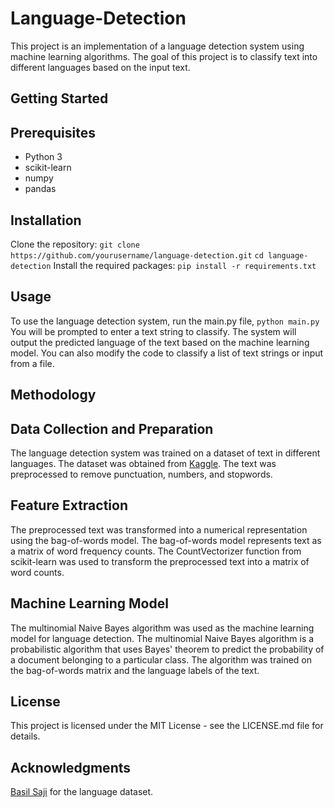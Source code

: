 # Language-Detection
This project is an implementation of a language detection system using machine learning algorithms. The goal of this project is to classify text into different languages based on the input text.

## Getting Started
## Prerequisites
* Python 3
* scikit-learn
* numpy
* pandas

## Installation
Clone the repository:
`git clone https://github.com/yourusername/language-detection.git`
`cd language-detection`
Install the required packages:
`pip install -r requirements.txt`

## Usage
To use the language detection system, run the main.py file, `python main.py` You will be prompted to enter a text string to classify. The system will output the predicted language of the text based on the machine learning model. You can also modify the code to classify a list of text strings or input from a file.

## Methodology

## Data Collection and Preparation
The language detection system was trained on a dataset of text in different languages. The dataset was obtained from [Kaggle](https://www.kaggle.com/datasets/basilb2s/language-detection?resource=download). The text was preprocessed to remove punctuation, numbers, and stopwords.

## Feature Extraction
The preprocessed text was transformed into a numerical representation using the bag-of-words model. The bag-of-words model represents text as a matrix of word frequency counts. The CountVectorizer function from scikit-learn was used to transform the preprocessed text into a matrix of word counts.

## Machine Learning Model
The multinomial Naive Bayes algorithm was used as the machine learning model for language detection. The multinomial Naive Bayes algorithm is a probabilistic algorithm that uses Bayes' theorem to predict the probability of a document belonging to a particular class. The algorithm was trained on the bag-of-words matrix and the language labels of the text.

## License
This project is licensed under the MIT License - see the LICENSE.md file for details.

## Acknowledgments
[Basil Saji](https://www.kaggle.com/datasets/basilb2s/language-detection?resource=download) for the language dataset.
